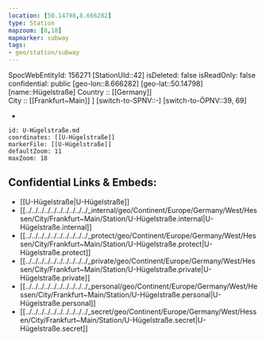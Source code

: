 ```yaml
---
location: [50.14798,8.666282] 
type: Station 
mapzoom: [8,18] 
mapmarker: subway 
tags:
- geo/station/subway
---
```

SpocWebEntityId: 156271
[StationUId::42] 
isDeleted: false
isReadOnly: false
confidential: public
[geo-lon::8.666282] 
[geo-lat::50.14798] 
[name::Hügelstraße] 
Country :: [[Germany]]  
City :: [[Frankfurt~Main]] ] 
[switch-to-SPNV::-] 
[switch-to-ÖPNV::39, 69] 

-

```leaflet
id: U-Hügelstraße.md
coordinates: [[U-Hügelstraße]] 
markerFile: [[U-Hügelstraße]] 
defaultZoom: 11 
maxZoom: 18
```


## Confidential Links & Embeds: 
- [[U-Hügelstraße|U-Hügelstraße]] 
- [[../../../../../../../../../../_internal/geo/Continent/Europe/Germany/West/Hessen/City/Frankfurt~Main/Station/U-Hügelstraße.internal|U-Hügelstraße.internal]] 
- [[../../../../../../../../../../_protect/geo/Continent/Europe/Germany/West/Hessen/City/Frankfurt~Main/Station/U-Hügelstraße.protect|U-Hügelstraße.protect]] 
- [[../../../../../../../../../../_private/geo/Continent/Europe/Germany/West/Hessen/City/Frankfurt~Main/Station/U-Hügelstraße.private|U-Hügelstraße.private]] 
- [[../../../../../../../../../../_personal/geo/Continent/Europe/Germany/West/Hessen/City/Frankfurt~Main/Station/U-Hügelstraße.personal|U-Hügelstraße.personal]] 
- [[../../../../../../../../../../_secret/geo/Continent/Europe/Germany/West/Hessen/City/Frankfurt~Main/Station/U-Hügelstraße.secret|U-Hügelstraße.secret]] 
